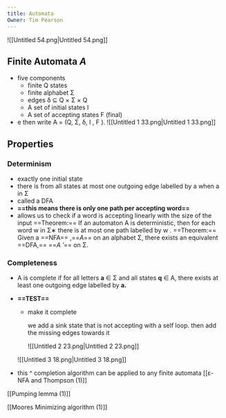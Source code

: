 ```yaml
---
title: Automata
Owner: Tim Pearson
---
```

![[Untitled 54.png|Untitled 54.png]]

## Finite Automata _A_
- five components
    - finite Q states
    - finite alphabet Σ
    - edges δ ⊆ Q × Σ × Q
    - A set of initial states I
    - A set of accepting states F (final)
- e then write A = (Q, Σ, δ, I , F ).
![[Untitled 1 33.png|Untitled 1 33.png]]

  
## Properties
### Determinism
- exactly one initial state
- there is from all states at most one outgoing edge labelled by a when a in Σ
- called a DFA
- **==this means there is only one path per accepting word==**
- allows us to check if a word is accepting linearly with the size of the input
==Theorem:==
If an automaton A is deterministic, then for each word w in Σ∗ there is at most one path labelled by w .
==Theorem:==
Given a ==NFA== ,==_A_== on an alphabet Σ, there exists an equivalent ==DFA,== ==_A ′_== on Σ.
  
### Completeness
- A is complete if for all letters **a** ∈ Σ and all states **q** ∈ A, there exists at least one outgoing edge labelled by **a.**
- **==TEST==**
    
    - make it complete
        
        we add a sink state that is not accepting with a self loop. then add the missing edges towards it
        
        ![[Untitled 2 23.png|Untitled 2 23.png]]

        
    
    ![[Untitled 3 18.png|Untitled 3 18.png]]

    
      
    
- this ^ completion algorithm can be applied to any finite automata
[[ε-NFA and Thompson (1)]]

[[Pumping lemma (1)]]

[[Moores Minimizing algorithm (1)]]

